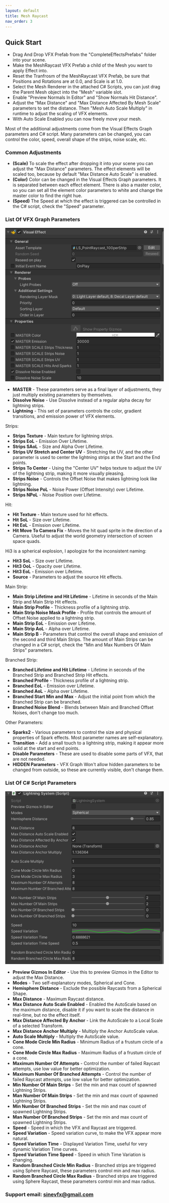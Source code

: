 ```yaml
---
layout: default
title: Mesh Raycast
nav_order: 3
---
```


## Quick Start

* Drag And Drop VFX Prefab from the "CompleteEffectsPrefabs" folder into your scene.
* Make the MeshRaycast VFX Prefab a child of the Mesh you want to apply Effect into.
* Reset the Tranfrosm of the MeshRaycast VFX Prefab, be sure that Positions and Rotations are at 0.0, and Scale is at 1.0.
* Select the Mesh Renderer in the attached C# Scripts, you can just drag the Parent Mesh object into the "Mesh" variable slot.
* Enable "Preview Normals In Editor" and "Show Normals Hit Distance".
* Adjust the "Max Distance" and "Max Distance Affected By Mesh Scale" parameters to set the distance. Then "Mesh Auto Scale Multiply" in runtime to adjust the scaling of VFX elements.
* With Auto Scale Enabled you can now freely move your mesh.

Most of the additional adjustments come from the Visual Effects Graph parameters and C# script. Many parameters can be changed, you can control the color, speed, overall shape of the strips, noise scale, etc.

### Common Adjustments

* **(Scale)** To scale the effect after dropping it into your scene you can adjust the "Max Distance" parameters. The effect elements will be scaled too, because by default "Max Distance Auto Scale" is enabled.
* **(Color)** Color can be changed in the Visual Effects Graph parameters. It is separated between each effect element. There is also a master color, so you can set all the element color parameters to white and change the master color to find the right hue.
* **(Speed)** The Speed at which the effect is triggered can be controlled in the C# script, check the "Speed" parameter.

### List Of VFX Graph Parameters

![s20](/assets/images/03.png)

* **MASTER** -  These parameters serve as a final layer of adjustments, they just multiply existing parameters by themselves.
* **Dissolve Noise** - Use Dissolve instead of a regular alpha decay for lightning strips.
* **Lightning** - This set of parameters controls the color, gradient transitions, and emission power of VFX elements.
 
Strips:
* **Strips Texture** - Main texture for lightning strips.
* **Strips EoL** - Emission Over Lifetime.
* **Strips SAoL** - Size and Alpha Over Lifetime.
* **Strips UV Stretch and Center UV** - Stretching the UV, and the other parameter is used to center the lightning strips at the Start and the End points.
* **Strips To Center** - Using the "Center UV" helps texture to adjust the UV of the lightning strip, making it more visually pleasing.
* **Strips Noise** - Controls the Offset Noise that makes lightning look like lightning.
* **Strips Noise PoL** - Noise Power (Offset Intensity) over Lifetime.
* **Strips NPoL** - Noise Position over Lifetime.

Hit:
* **Hit Texture** - Main texture used for hit effects.
* **Hit SoL** - Size over Lifetime.
* **Hit EoL** - Emission over Lifetime.
* **Hit Move To Camera Fix** - Moves the hit quad sprite in the direction of a Camera. Useful to adjust the world geometry intersection of screen space quads.

Hi3 is a spherical explosion, I apologize for the inconsistent naming:
* **Hit3 SoL** - Size over Lifetime.
* **Hit3 OoL** - Opacity over Lifetime.
* **Hit3 EoL** - Emission over Lifetime.
* **Source** - Parameters to adjust the source Hit effects.

Main Strip:
* **Main Strip Lifetime and Hit Lifetime** - Lifetime in seconds of the Main Strip and Main Strip Hit effects.
* **Main Strip Profile** - Thickness profile of a lightning strip.
* **Main Strip Noise Mask Profile** - Profile that controls the amount of Offset Noise applied to a lightning strip.
* **Main Strip EoL** - Emission over Lifetime.
* **Main Strip AoL** - Alpha over Lifetime.
* **Main Strip B** - Parameters that control the overall shape and emission of the second and third Main Strips. The amount of Main Strips can be changed in a C# script, check the "Min and Max Numbers Of Main Strips" parameters.

Branched Strip:
* **Branched Lifetime and Hit Lifetime** - Lifetime in seconds of the Branched Strip and Branched Strip Hit effects.
* **Branched Profile** - Thickness profile of a lightning strip.
* **Branched EoL** - Emission over Lifetime.
* **Branched AoL** - Alpha over Lifetime.
* **Branched Start Min and Max** - Adjust the initial point from which the Branched Strip can be branched.
* **Branched Noise Blend** - Blends between Main and Branched Offset Noises, don't change too much.

Other Parameters:
* **Sparks2** - Various parameters to control the size and physical properties of Spark effects. Most parameter names are self-explanatory.
* **Transition** - Add a small touch to a lightning strip, making it appear more solid at the start and end points.
* **Disable Parameters** - These are used to disable some parts of VFX, that are not needed.
* **HIDDEN Parameters** - VFX Graph Won't allow hidden parameters to be changed from outside, so these are currently visible, don't change them.

### List Of C# Script Parameters

![s20](/assets/images/02.png)

* **Preview Gizmos In Editor** - Use this to preview Gizmos in the Editor to adjust the Max Distance.
* **Modes** - Two self-explanatory modes, Spherical and Cone.
* **Hemisphere Distance** - Exclude the possible Raycasts from a Spherical Shape.
* **Max Distance** - Maximum Raycast distance.
* **Max Distance Auto Scale Enabled** - Enabled the AutoScale based on the maximum distance, disable it if you want to scale the distance in real-time, but no the effect itself.
* **Max Distance Affected By Anchor** - Link the AutoScale to a Local Scale of a selected Transform.
* **Max Distance Anchor Multiply** - Multiply the Anchor AutoScale value.
* **Auto Scale Multiply** - Multiply the AutoScale value.
* **Cone Mode Circle Min Radius** - Minimum Radius of a frustum circle of a cone.
* **Cone Mode Circle Max Radius** - Maximum Radius of a frustum circle of a cone.
* **Maximum Number Of Attempts** - Control the number of failed Raycast attempts, use low value for better optimization.
* **Maximum Number Of Branched Attempts** - Control the number of failed Raycast attempts, use low value for better optimization.
* **Min Number Of Main Strips** - Set the min and max count of spawned Lightning Strips.
* **Man Number Of Main Strips** - Set the min and max count of spawned Lightning Strips.
* **Min Number Of Branched Strips** - Set the min and max count of spawned Lightning Strips.
* **Man Number Of Branched Strips** - Set the min and max count of spawned Lightning Strips.
* **Speed** - Speed in which the VFX and Raycast are triggered.
* **Speed Variation** - Speed variation curve, to make the VFX appear more natural.
* **Speed Variation Time** - Displayed Variation Time, useful for very dynamic Variation Time curves.
* **Speed Variation Time Speed** - Speed in which Time Variation is changing.
* **Random Branched Circle Min Radius** - Branched strips are triggered using Sphere Raycast, these parameters control min and max radius.
* **Random Branched Circle Max Radius** - Branched strips are triggered using Sphere Raycast, these parameters control min and max radius.



### Support email: sinevfx@gmail.com
